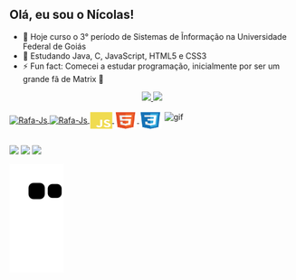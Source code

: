 ## Olá, eu sou o Nícolas!

- 🔭 Hoje curso o 3° período de Sistemas de Ĩnformação na Universidade Federal de Goiás 
- 🌱 Estudando Java, C, JavaScript, HTML5 e CSS3
- ⚡  Fun fact: Comecei a estudar programação, inicialmente por ser um grande fã de Matrix 🤣

<div align="center">
  <a href="https://github.com/NicolasMlz">
  <img height="165em" src="https://github-readme-stats.vercel.app/api?username=NicolasMlz&show_icons=true&theme=dracula&include_all_commits=true&count_private=true"/>
  <img height="165em" src="https://github-readme-stats.vercel.app/api/top-langs/?username=NicolasMlz&layout=compact&langs_count=7&theme=dracula"/>
</div>

<div style="display: inline_block"><br>
  <img align="center" alt="Rafa-Js" height="30" width="40" src="https://cdn.jsdelivr.net/gh/devicons/devicon/icons/java/java-original.svg">
  <img align="center" alt="Rafa-Js" height="30" width="40" src="https://cdn.jsdelivr.net/gh/devicons/devicon/icons/c/c-original.svg">
  <img align="center" alt="Rafa-Js" height="30" width="40" src="https://raw.githubusercontent.com/devicons/devicon/master/icons/javascript/javascript-plain.svg">
  <img align="center" alt="Rafa-Ts" height="30" width="40" src="https://raw.githubusercontent.com/devicons/devicon/master/icons/html5/html5-original.svg">
  <img align="center" alt="Rafa-CSS" height="30" width="40" src="https://raw.githubusercontent.com/devicons/devicon/master/icons/css3/css3-original.svg">
  <img align="right" alt="gif" height="150" width="230"
src="https://user-images.githubusercontent.com/104225083/184011993-9cefe22e-4797-431f-992f-0fabfe88bdf5.jpg">
</div>

##

<div> 
  <a href="https://instagram.com/nicolasmlz_" target="_blank"><img src="https://img.shields.io/badge/-Instagram-%23E4405F?style=for-the-badge&logo=instagram&logoColor=white" target="_blank"></a>
  <a href = "mailto:nnicolasmaulaiz@gmail.com"><img src="https://img.shields.io/badge/-Gmail-%23333?style=for-the-badge&logo=gmail&logoColor=white" target="_blank"></a>
  <a href="https://www.linkedin.com/in/nicolas-marcelo-8b74b4248/" target="_blank"><img src="https://img.shields.io/badge/-LinkedIn-%230077B5?style=for-the-badge&logo=linkedin&logoColor=white" target="_blank"></a> 
</div>

![Snake animation](https://github.com/NicolasMlz/NicolasMlz/blob/output/github-contribution-grid-snake.svg)
